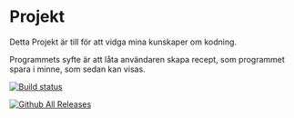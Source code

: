 # Projekt
Detta Projekt är till för att vidga mina kunskaper om kodning.

Programmets syfte är att låta användaren skapa recept, som programmet spara i minne, som sedan kan visas.

[![Build status](https://ci.appveyor.com/api/projects/status/conoia28u850mxmq?svg=true)](https://ci.appveyor.com/project/Biologisten/projekt)

[![Github All Releases](https://img.shields.io/github/downloads/Biologisten/projekt/total.svg)]()
